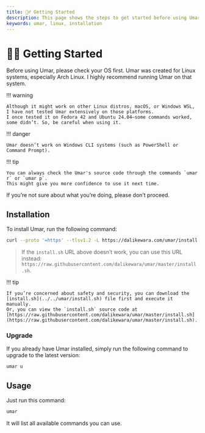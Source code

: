 ```yaml
---
title: 🏃‍♂️ Getting Started
description: This page shows the steps to get started before using Umar
keywords: umar, linux, installation
---
```


# 🏃‍♂️ Getting Started

Before using Umar, please check your OS first. Umar was created for Linux systems, especially Arch Linux.
I highly recommend running Umar on that system.

!!! warning

    Although it might work on other Linux distros, macOS, or Windows WSL, I have not tested Umar extensively on those platforms.
    I once tested it on Fedora 42 and Ubuntu 24.04—some commands worked, some didn’t. So, be careful when using it.

!!! danger

    Umar doesn’t work on Windows CLI systems (such as PowerShell or Command Prompt).

!!! tip

    You can always check the Umar's source code through the commands `umar r` or `umar p`.
    This might give you more confidence to use it next time.

If you’re not sure about what you’re doing, please don’t proceed.

## Installation

To install Umar, run the following command:

```bash
curl --proto '=https' --tlsv1.2 -L https://dalikewara.com/umar/install.sh | sh
```

> If the `install.sh` URL above doesn’t work, you can use this URL instead: `https://raw.githubusercontent.com/dalikewara/umar/master/install.sh`.
 
!!! tip

    If you’re concerned about safety and security, you can download the [install.sh](../../umar/install.sh) file first and execute it manually.
    Or, you can view the `install.sh` source code at [https://raw.githubusercontent.com/dalikewara/umar/master/install.sh](https://raw.githubusercontent.com/dalikewara/umar/master/install.sh).

### Upgrade

If you already have Umar installed, simply run the following command to upgrade to the latest version:

```bash
umar u
```

## Usage

Just run this command:

```bash
umar
```

It will list all available commands you can use.